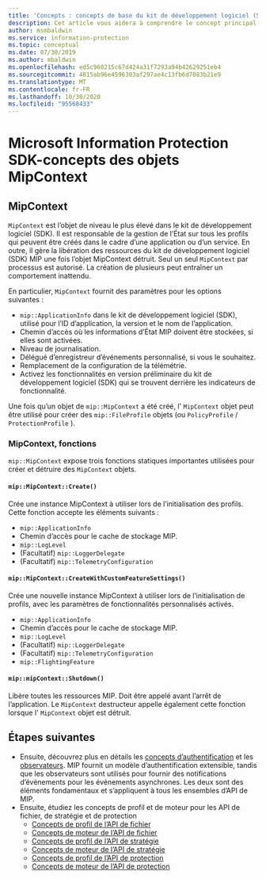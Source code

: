 ```yaml
---
title: 'Concepts : concepts de base du kit de développement logiciel (SDK) MIP-MipContext'
description: Cet article vous aidera à comprendre le concept principal du kit de développement logiciel (SDK), appelé MipContext, qui pilote l’initialisation de l’application.
author: msmbaldwin
ms.service: information-protection
ms.topic: conceptual
ms.date: 07/30/2019
ms.author: mbaldwin
ms.openlocfilehash: ed5c960215c67d424a31f7293a94b42629251eb4
ms.sourcegitcommit: 4815ab96e4596303af297ae4c13fb6d7083b21e9
ms.translationtype: MT
ms.contentlocale: fr-FR
ms.lasthandoff: 10/30/2020
ms.locfileid: "95568433"
---
```

# <a name="microsoft-information-protection-sdk---mipcontext-object-concepts"></a>Microsoft Information Protection SDK-concepts des objets MipContext

## <a name="mipcontext"></a>MipContext

`MipContext` est l’objet de niveau le plus élevé dans le kit de développement logiciel (SDK). Il est responsable de la gestion de l’État sur tous les profils qui peuvent être créés dans le cadre d’une application ou d’un service. En outre, il gère la libération des ressources du kit de développement logiciel (SDK) MIP une fois l’objet MipContext détruit. Seul un seul `MipContext` par processus est autorisé. La création de plusieurs peut entraîner un comportement inattendu.

En particulier, `MipContext` fournit des paramètres pour les options suivantes :

- `mip::ApplicationInfo` dans le kit de développement logiciel (SDK), utilisé pour l’ID d’application, la version et le nom de l’application.
- Chemin d’accès où les informations d’État MIP doivent être stockées, si elles sont activées.
- Niveau de journalisation.
- Délégué d’enregistreur d’événements personnalisé, si vous le souhaitez.
- Remplacement de la configuration de la télémétrie.
- Activez les fonctionnalités en version préliminaire du kit de développement logiciel (SDK) qui se trouvent derrière les indicateurs de fonctionnalité.

Une fois qu’un objet de `mip::MipContext` a été créé, l' `MipContext` objet peut être utilisé pour créer des `mip::FileProfile` objets (ou `PolicyProfile` / `ProtectionProfile` ).

### <a name="mipcontext-functions"></a>MipContext, fonctions

`mip::MipContext` expose trois fonctions statiques importantes utilisées pour créer et détruire des `MipContext` objets.

#### `mip::MipContext::Create()`

Crée une instance MipContext à utiliser lors de l’initialisation des profils. Cette fonction accepte les éléments suivants :

- `mip::ApplicationInfo`
- Chemin d’accès pour le cache de stockage MIP.
- `mip::LogLevel`
- (Facultatif) `mip::LoggerDelegate`
- (Facultatif) `mip::TelemetryConfiguration`

#### `mip::MipContext::CreateWithCustomFeatureSettings()`

Crée une nouvelle instance MipContext à utiliser lors de l’initialisation de profils, avec les paramètres de fonctionnalités personnalisés activés.

- `mip::ApplicationInfo`
- Chemin d’accès pour le cache de stockage MIP.
- `mip::LogLevel`
- (Facultatif) `mip::LoggerDelegate`
- (Facultatif) `mip::TelemetryConfiguration`
- `mip::FlightingFeature`

#### `mip::mipContext::Shutdown()`

Libère toutes les ressources MIP. Doit être appelé avant l’arrêt de l’application. Le `MipContext` destructeur appelle également cette fonction lorsque l' `MipContext` objet est détruit.

## <a name="next-steps"></a>Étapes suivantes

- Ensuite, découvrez plus en détails les [concepts d’authentification](concept-authentication-cpp.md) et les [observateurs](concept-async-observers.md). MIP fournit un modèle d’authentification extensible, tandis que les observateurs sont utilisés pour fournir des notifications d’événements pour les événements asynchrones. Les deux sont des éléments fondamentaux et s’appliquent à tous les ensembles d’API de MIP.
- Ensuite, étudiez les concepts de profil et de moteur pour les API de fichier, de stratégie et de protection
  - [Concepts de profil de l’API de fichier](concept-profile-engine-file-profile-cpp.md)
  - [Concepts de moteur de l’API de fichier](concept-profile-engine-file-engine-cpp.md)
  - [Concepts de profil de l’API de stratégie](concept-profile-engine-file-profile-cpp.md)
  - [Concepts de moteur de l’API de stratégie](concept-profile-engine-file-engine-cpp.md)
  - [Concepts de profil de l’API de protection](concept-profile-engine-file-profile-cpp.md)
  - [Concepts de moteur de l’API de protection](concept-profile-engine-file-engine-cpp.md)
